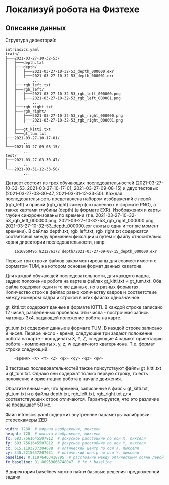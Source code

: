# Локализуй робота на Физтехе

## Описание данных

Структура директорий:
```
intrinsics.yaml
train/
├───2021-03-27-10-32-53/
│   ├───depth.txt
│   ├───depth/
│   │   ├───2021-03-27-10-32-53_depth_000000.exr
│   │   ├───2021-03-27-10-32-53_depth_000001.exr
│   │       ...
│   ├───rgb_left.txt
│   ├───rgb_left/
│   │   ├───2021-03-27-10-32-53_rgb_left_000000.png
│   │   ├───2021-03-27-10-32-53_rgb_left_000001.png
│   │       ...
│   ├───rgb_right.txt
│   ├───rgb_right/
│   │   ├───2021-03-27-10-32-53_rgb_right_000000.png
│   │   ├───2021-03-27-10-32-53_rgb_right_000001.png
│   │       ...
│   ├───gt_kitti.txt
│   └───gt_tum.txt
├───2021-03-27-10-17-01/
│       ...
└───2021-03-27-09-08-15/
        ...
test/
├───2021-03-27-03-30-47/
│       ...
└───2021-03-31-12-33-50/
        ...
```

Датасет состоит из трех обучающих последовательностей (2021-03-27-10-32-53, 2021-03-27-10-17-01, 2021-03-27-09-08-15) и двух тестовых (2021-03-27-03-30-47, 2021-03-31-12-33-50). Каждая последовательность представлена набором изображений с левой (rgb_left) и правой (rgb_right) камер (сохраненных в формате PNG), а также картами глубины (depth) (в формате EXR). Изображения и карты глубин синхронизованы по времени (т.е. 2021-03-27-10-32-53_rgb_left_000000.png, 2021-03-27-10-32-53_rgb_right_000000.png, 2021-03-27-10-32-53_depth_000000.exr сняты в один и тот же момент времени). В файлах depth.txt, rgb_left.txt, rgb_right.txt содержатся соответсвия между временем фиксации и путем к файлу относительно корня директории последовательности, напр:

        1616850495.821276172 depth/2021-03-27-09-08-15_depth_000000.exr

Первые три строки файлов закомментированы для совместимости с форматом TUM, на котором основан формат данных хакатона.

Для каждой обучающей последовательности, для каждого кадра, задано положение робота на карте в файлах gt_kitti.txt и gt_tum.txt. Оба файла содержат одни и те же данные, но в разных форматах. Количество строк в файлах равно количеству кадров и соответствие между номером кадра и строкой в этих файлах однозначное. 

gt_kitti.txt содержит данные в формате KITTI. В каждой строке записано 12 чисел, разделенных пробелом. Эти числа - построчная запись матрицы 3x4, задающей положение робота на карте.

gt_tum.txt содержит данные в формате TUM. В каждой строке записано 9 чисел. Первое число - время, следующие три задают положение робота на карте - координаты X, Y, Z, следующие 4 задают ориентацию робота - компоненты x, y, z, w единичного кватерниона. Т.е. формат строки следующий:

        <время> <X> <Y> <Z> <qx> <qy> <qz> <qw>

В тестовых последовательностей также присутствуют файлы gt_kitti.txt и gt_tum.txt. Однако они содержат только первую строку, то есть положение и ориентацию робота в начале движения.

Обратите внимание, что времена, записанные в файлы gt_kitti.txt, gt_tum.txt и в файлы depth.txt, rgb_left.txt, rgb_right.txt для соответствующих строк отличаются. Гарантируется, что это различие не превышает 50 мс.

Файл intrinsics.yaml содержит внутренние параметры калибровки стереокамеры ZED:
```yaml
width: 1280  # ширина изображения, пиксели
height: 720  # высота изображения, пиксели
fx: 683.7561645507812  # фокусное расстойние по оси X, пиксели
fy: 683.7561645507812  # фокусное расстойние по оси Y, пиксели
cx: 615.1193237304688  # оптический центр по оси X, пиксели
cy: 345.3215637207031  # оптический центр по оси Y, пиксели
baseline: 0.11976403418795  # расстояние между оптическими осями левой и правой камер, метры
fx_baseline: 81.88939666748047  # fx * baseline
```

В директории baselines можно найти базовые решения предложенной задачи.